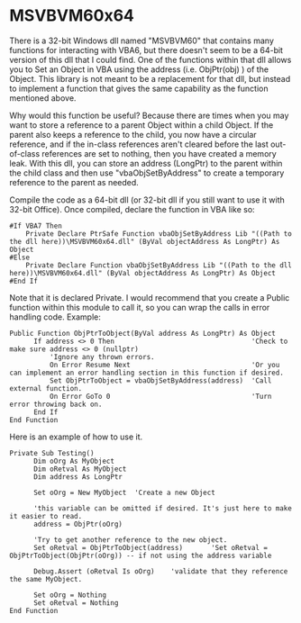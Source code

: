 # MSVBVM60x64
There is a 32-bit Windows dll named "MSVBVM60" that contains many functions for interacting with VBA6, but there doesn't seem to be a 64-bit version of this dll that I could find. 
One of the functions within that dll allows you to Set an Object in VBA using the address (i.e. ObjPtr(obj) ) of the Object.
This library is not meant to be a replacement for that dll, but instead to implement a function that gives the same capability as the function mentioned above.

Why would this function be useful? 
Because there are times when you may want to store a reference to a parent Object within a child Object.
If the parent also keeps a reference to the child, you now have a circular reference, and if the in-class references aren't cleared before the
last out-of-class references are set to nothing, then you have created a memory leak.
With this dll, you can store an address (LongPtr) to the parent within the child class and then use "vbaObjSetByAddress" to create a temporary reference to the parent as needed.

Compile the code as a 64-bit dll (or 32-bit dll if you still want to use it with 32-bit Office).
Once compiled, declare the function in VBA like so:

    #If VBA7 Then
        Private Declare PtrSafe Function vbaObjSetByAddress Lib "((Path to the dll here))\MSVBVM60x64.dll" (ByVal objectAddress As LongPtr) As Object
    #Else
        Private Declare Function vbaObjSetByAddress Lib "((Path to the dll here))\MSVBVM60x64.dll" (ByVal objectAddress As LongPtr) As Object
    #End If

Note that it is declared Private. I would recommend that you create a Public function within this module to call it, so you can
wrap the calls in error handling code.
Example:

    Public Function ObjPtrToObject(ByVal address As LongPtr) As Object
          If address <> 0 Then                                  'Check to make sure address <> 0 (nullptr)
              'Ignore any thrown errors.
              On Error Resume Next                              'Or you can implement an error handling section in this function if desired.
              Set ObjPtrToObject = vbaObjSetByAddress(address)  'Call external function.
              On Error GoTo 0                                   'Turn error throwing back on.
          End If
    End Function

Here is an example of how to use it.

    Private Sub Testing()
          Dim oOrg As MyObject
          Dim oRetval As MyObject
          Dim address As LongPtr
          
          Set oOrg = New MyObject  'Create a new Object

          'this variable can be omitted if desired. It's just here to make it easier to read.
          address = ObjPtr(oOrg)  

          'Try to get another reference to the new object.
          Set oRetval = ObjPtrToObject(address)       'Set oRetval = ObjPtrToObject(ObjPtr(oOrg)) -- if not using the address variable

          Debug.Assert (oRetval Is oOrg)    'validate that they reference the same MyObject.

          Set oOrg = Nothing
          Set oRetval = Nothing
    End Function

